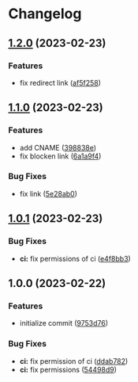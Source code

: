 # Changelog

## [1.2.0](https://github.com/re-taro-dev/card.re-taro.dev/compare/1.1.0...1.2.0) (2023-02-23)


### Features

* fix redirect link ([af5f258](https://github.com/re-taro-dev/card.re-taro.dev/commit/af5f25867369bf08ddf3a618c1a8ee82d9a9b7bf))

## [1.1.0](https://github.com/re-taro-dev/card.re-taro.dev/compare/1.0.1...1.1.0) (2023-02-23)


### Features

* add CNAME ([398838e](https://github.com/re-taro-dev/card.re-taro.dev/commit/398838ee1848df4bb76c9140db617bcd6ad9dd85))
* fix blocken link ([6a1a9f4](https://github.com/re-taro-dev/card.re-taro.dev/commit/6a1a9f49b1224b9c2c8d4c3fe864aec94c4b3575))


### Bug Fixes

* fix link ([5e28ab0](https://github.com/re-taro-dev/card.re-taro.dev/commit/5e28ab0e89ac9fdeda99ce5ea0355dcbf678bd60))

## [1.0.1](https://github.com/re-taro-dev/card.re-taro.dev/compare/1.0.0...1.0.1) (2023-02-23)


### Bug Fixes

* **ci:** fix permissions of ci ([e4f8bb3](https://github.com/re-taro-dev/card.re-taro.dev/commit/e4f8bb373536d1b181ab623c4eca3ea6d7f3b413))

## 1.0.0 (2023-02-22)


### Features

* initialize commit ([9753d76](https://github.com/re-taro-dev/card.re-taro.dev/commit/9753d7635d4366326225094a8f855c44fbf767d0))


### Bug Fixes

* **ci:** fix permission of ci ([ddab782](https://github.com/re-taro-dev/card.re-taro.dev/commit/ddab782b908567d3a9681add2931b517fe32dfaa))
* **ci:** fix permissions ([54498d9](https://github.com/re-taro-dev/card.re-taro.dev/commit/54498d9e9de37e9041f1a5b5be04d73697aca17d))

